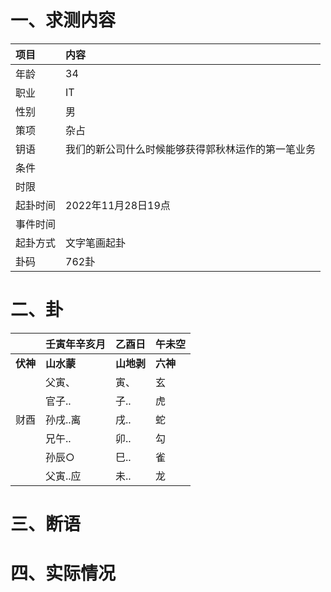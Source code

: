 # 一、求测内容
|项目|内容|
|:-|:-|
|年龄|34|
|职业|IT|
|性别|男|
|策项|杂占|
|钥语|我们的新公司什么时候能够获得郭秋林运作的第一笔业务|
|条件||
|时限||
|起卦时间|2022年11月28日19点|
|事件时间||
|起卦方式|文字笔画起卦|
|卦码|762卦|

# 二、卦
||壬寅年辛亥月|乙酉日|午未空|
|:-|:-|:-|:-|
|**伏神**|**山水蒙**|**山地剥**|**六神**|
||父寅、|寅、|玄|
||官子..|子..|虎|
|财酉|孙戌..离|戌..|蛇|
||兄午..|卯..|勾|
||孙辰○|巳..|雀|
||父寅..应|未..|龙|


# 三、断语

# 四、实际情况